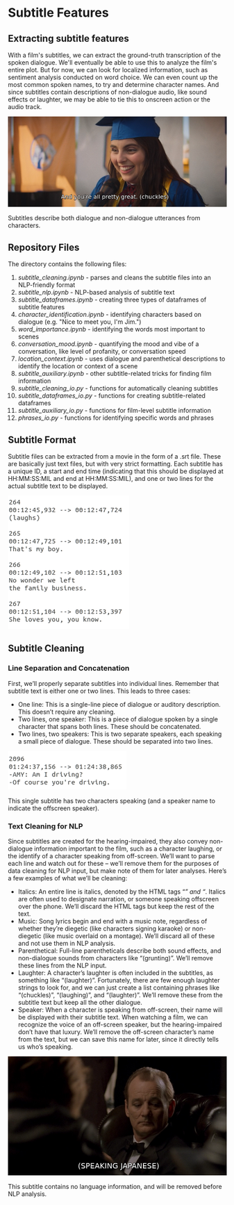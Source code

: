 # Subtitle Features
## Extracting subtitle features
With a film's subtitles, we can extract the ground-truth transcription of the spoken dialogue. We'll eventually be able to use this to analyze the film's entire plot. But for now, we can look for localized information, such as sentiment analysis conducted on word choice. We can even count up the most common spoken names, to try and determine character names. And since subtitles contain descriptions of non-dialogue audio, like sound effects or laughter, we may be able to tie this to onscreen action or the audio track.

![subtitle with both dialogue and non-dialogue descriptions](/readme_images/subtitle_laugh.png "subtitle with both dialogue and non-dialogue descriptions")

Subtitles describe both dialogue and non-dialogue utterances from characters.

## Repository Files
The directory contains the following files:

1. *subtitle_cleaning.ipynb* - parses and cleans the subtitle files into an NLP-friendly format
2. *subtitle_nlp.ipynb* - NLP-based analysis of subtitle text
3. *subtitle_dataframes.ipynb* - creating three types of dataframes of subtitle features
4. *character_identification.ipynb* - identifying characters based on dialogue (e.g. "Nice to meet you, I'm Jim.")
5. *word_importance.ipynb* - identifying the words most important to scenes
6. *conversation_mood.ipynb* - quantifying the mood and vibe of a conversation, like level of profanity, or conversation speed
7. *location_context.ipynb* - uses dialogue and parenthetical descriptions to identify the location or context of a scene
8. *subtitle_auxiliary.ipynb* - other subtitle-related tricks for finding film information
9. *subtitle_cleaning_io.py* - functions for automatically cleaning subtitles
10. *subtitle_dataframes_io.py* - functions for creating subtitle-related dataframes
11. *subtitle_auxiliary_io.py* - functions for film-level subtitle information
12. *phrases_io.py* - functions for identifying specific words and phrases

## Subtitle Format
Subtitle files can be extracted from a movie in the form of a .srt file. These are basically just text files, but with very strict formatting. Each subtitle has a unique ID, a start and end time (indicating that this should be displayed at HH:MM:SS:MIL and end at HH:MM:SS:MIL), and one or two lines for the actual subtitle text to be displayed.

![subtitle example](/readme_images/subtitles.png "subtitle example")

## Subtitle Cleaning
### Line Separation and Concatenation
First, we’ll properly separate subtitles into individual lines. Remember that subtitle text is either one or two lines. This leads to three cases:
- One line: This is a single-line piece of dialogue or auditory description. This doesn’t require any cleaning.
- Two lines, one speaker: This is a piece of dialogue spoken by a single character that spans both lines. These should be concatenated.
- Two lines, two speakers: This is two separate speakers, each speaking a small piece of dialogue. These should be separated into two lines.

![two lines, two speakers, with someone speaking from offscreen](/readme_images/subtitle_offscreen.png "two lines, two speakers, with someone speaking from offscreen")

This single subtitle has two characters speaking (and a speaker name to indicate the offscreen speaker).


### Text Cleaning for NLP
Since subtitles are created for the hearing-impaired, they also convey non-dialogue information important to the film, such as a character laughing, or the identify of a character speaking from off-screen. We’ll want to parse each line and watch out for these – we’ll remove them for the purposes of data cleaning for NLP input, but make note of them for later analyses. Here’s a few examples of what we’ll be cleaning:
- Italics: An entire line is italics, denoted by the HTML tags “<i>” and “</i>. Italics are often used to designate narration, or someone speaking offscreen over the phone. We’ll discard the HTML tags but keep the rest of the text.
- Music: Song lyrics begin and end with a music note, regardless of whether they’re diegetic (like characters signing karaoke) or non-diegetic (like music overlaid on a montage). We’ll discard all of these and not use them in NLP analysis.
- Parenthetical: Full-line parentheticals describe both sound effects, and non-dialogue sounds from characters like “(grunting)”. We’ll remove these lines from the NLP input.
- Laughter: A character’s laughter is often included in the subtitles, as something like “(laughter)”. Fortunately, there are few enough laughter strings to look for, and we can just create a list containing phrases like “(chuckles)”, “(laughing)”, and “(laughter)”. We’ll remove these from the subtitle text but keep all the other dialogue.
- Speaker: When a character is speaking from off-screen, their name will be displayed with their subtitle text. When watching a film, we can recognize the voice of an off-screen speaker, but the hearing-impaired don’t have that luxury. We’ll remove the off-screen character’s name from the text, but we can save this name for later, since it directly tells us who’s speaking.

![subtitle only containing a parenthetical '(SPEAKING JAPANESE)'](/readme_images/subtitle_parenthetical.png "subtitle only containing a parenthetical '(SPEAKING JAPANESE)'")

This subtitle contains no language information, and will be removed before NLP analysis.
